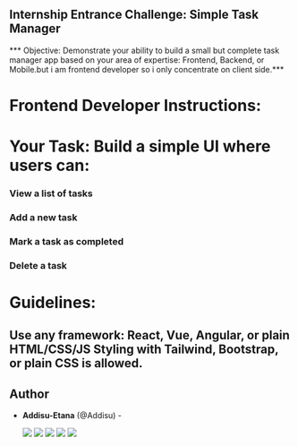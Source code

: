 ## Internship Entrance Challenge: Simple Task Manager

*** Objective: Demonstrate your ability to build a small but complete task manager app based on your area of expertise: Frontend, Backend, or Mobile.but i am frontend developer so i only concentrate on client side.***

# Frontend Developer Instructions:

# Your Task: Build a simple UI where users can:

### View a list of tasks
### Add a new task
### Mark a task as completed
### Delete a task

# Guidelines:

## Use any framework: React, Vue, Angular, or plain HTML/CSS/JS Styling with Tailwind, Bootstrap, or plain CSS is allowed.


## Author

- **Addisu-Etana** (@Addisu) -

  [<img src="https://img.shields.io/badge/Twitter-1DA1F2.svg?&style=plastic&logo=twitter&logoColor=white"/>](https://x.com/addisu_etana)
  [<img src="https://img.shields.io/badge/Linkedin-0A66C2.svg?&style=plastic&logo=linkedin&logoColor=white"/>](https://www.linkedin.com/in/addisu-etana-117258252/)
  [<img src="https://img.shields.io/badge/GitHub-181717.svg?&style=plastic&logo=github&logoColor=white"/>](https://github.com/Addisu-Etana)
  [<img src="https://img.shields.io/badge/Facebook-blue">](https://www.facebook.com/addisuzola)
  [<img src="https://img.shields.io/badge/Telegram-Blue">](https://www.t.me/addisuzola)


